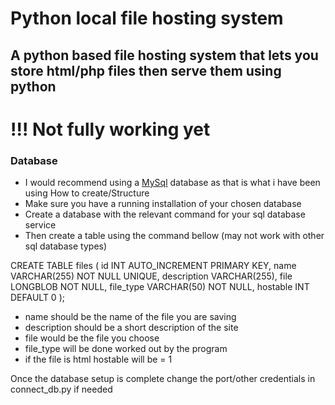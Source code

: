 # Python local file hosting system

## A python based file hosting system that lets you store html/php files then serve them using python

# !!! Not fully working yet

### Database<br>
- I would recommend using a <a href="http://mysql.com/" target="_blank">MySql</a> database as that is what i have been using
How to create/Structure<br>
- Make sure you have a running installation of your chosen database
- Create a database with the relevant command for your sql database service
- Then create a table using the command bellow (may not work with other sql database types)

CREATE TABLE files (
    id INT AUTO_INCREMENT PRIMARY KEY,
    name VARCHAR(255) NOT NULL UNIQUE,
    description VARCHAR(255),
    file LONGBLOB NOT NULL,
    file_type VARCHAR(50) NOT NULL,
    hostable INT DEFAULT 0
);

- name should be the name of the file you are saving
- description should be a short description of the site
- file would be the file you choose
- file_type will be done worked out by the program
- if the file is html hostable will be = 1

Once the database setup is complete change the port/other credentials in connect_db.py if needed